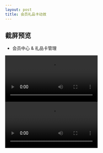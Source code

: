 ```yaml
---
layout: post
title: 会员礼品卡动效
---
```


## 截屏预览

-   会员中心 & 礼品卡管理

<video id="video" controls="controls" autoplay="autoplay" loop="loop" width="300" src="https://images-divination.nosdn.127.net/MA==/f3628697965af39547f6d061df93cc1c" style="margin-right: 50px">
</video>

<video id="video" controls="controls" autoplay="autoplay" loop="loop" width="300" src="https://images-divination.nosdn.127.net/MA==/9472e3d607706cdfb9a8cc85c575ca42">
</video>

